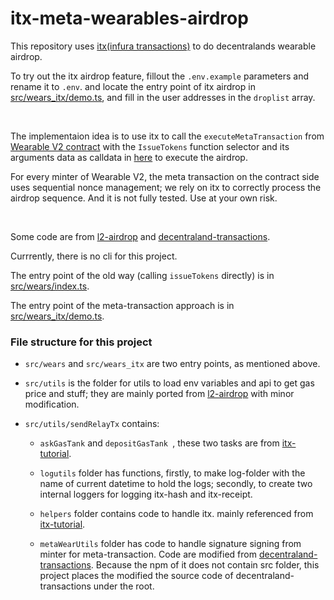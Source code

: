 # itx-meta-wearables-airdrop

This repository uses [itx(infura transactions)](https://docs.infura.io/infura/features/transactions) to do decentralands wearable airdrop.

To try out the itx airdrop feature, fillout the `.env.example` parameters and rename it to `.env`. and locate the entry point of itx airdrop in [src/wears_itx/demo.ts](./src/wears/index.ts), and fill in the user addresses in the `droplist` array.

&nbsp;

The implementaion idea is to use itx to call the `executeMetaTransaction` from [Wearable V2 contract](https://github.com/decentraland/wearables-contracts/blob/master/contracts/commons/NativeMetaTransaction.sol) with the `IssueTokens` function selector and its arguments data as calldata in [here](https://github.com/decentraland/wearables-contracts/blob/master/contracts/collections/v2/ERC721BaseCollectionV2.sol) to execute the airdrop.

For every minter of Wearable V2, the meta transaction on the contract side uses sequential nonce management; we rely on itx to correctly process the airdrop sequence. And it is not fully tested. Use at your own risk.

&nbsp;

Some code are from [l2-airdrop](https://github.com/decentraland/l2-airdrop) and [decentraland-transactions](https://github.com/decentraland/decentraland-transactions).

Currrently, there is no cli for this project.

The entry point of the old way (calling `issueTokens` directly) is in [src/wears/index.ts](./src/wears/index.ts).

The entry point of the meta-transaction approach is in [src/wears_itx/demo.ts](./src/wears/index.ts).

### File structure for this project

- `src/wears` and `src/wears_itx` are two entry points, as mentioned above.

- `src/utils` is the folder for utils to load env variables and api to get gas price and stuff; they are mainly ported from [l2-airdrop](https://github.com/decentraland/l2-airdrop) with minor modification.

- `src/utils/sendRelayTx` contains:

  - `askGasTank` and `depositGasTank `, these two tasks are from [itx-tutorial](https://docs.infura.io/infura/features/transactions).

  - `logutils` folder has functions, firstly, to make log-folder with the name of current datetime to hold the logs; secondly, to create two internal loggers for logging itx-hash and itx-receipt.

  - `helpers` folder contains code to handle itx. mainly referenced from [itx-tutorial](https://docs.infura.io/infura/features/transactions).

  - `metaWearUtils` folder has code to handle signature signing from minter for meta-transaction. Code are modified from [decentraland-transactions](https://github.com/decentraland/decentraland-transactions). Because the npm of it does not contain src folder, this project places the modified the source code of decentraland-transactions under the root.
